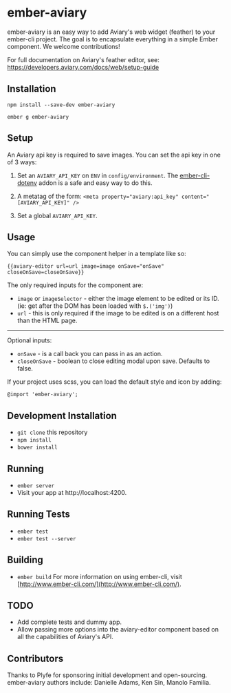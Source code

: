 # ember-aviary

ember-aviary is an easy way to add Aviary's web widget (feather) to your ember-cli project. The goal is to encapsulate everything in a simple Ember component. We welcome contributions!

For full documentation on Aviary's feather editor, see: https://developers.aviary.com/docs/web/setup-guide

## Installation

`npm install --save-dev ember-aviary`

`ember g ember-aviary`

## Setup

An Aviary api key is required to save images. You can set the api key in one of 3 ways:

1. Set an `AVIARY_API_KEY` on `ENV` in `config/environment`. The [ember-cli-dotenv](https://github.com/fivetanley/ember-cli-dotenv) addon is a safe and easy way to do this.

2. A metatag of the form: `<meta property="aviary:api_key" content="[AVIARY_API_KEY]" />`

3. Set a global `AVIARY_API_KEY`.

## Usage

You can simply use the component helper in a template like so:

```
{{aviary-editor url=url image=image onSave="onSave" closeOnSave=closeOnSave}}
```

The only required inputs for the component are:

* `image` or `imageSelector` - either the image element to be edited or its ID. (ie: get after the DOM has been loaded with `$.('img')`)
* `url` - this is only required if the image to be edited is on a different host than the HTML page.
___
Optional inputs:

* `onSave` - is a call back you can pass in as an action.
* `closeOnSave` - boolean to close editing modal upon save. Defaults to false.

If your project uses scss, you can load the default style and icon by adding:

```
@import 'ember-aviary';
```

## Development Installation

* `git clone` this repository
* `npm install`
* `bower install`

## Running

* `ember server`
* Visit your app at http://localhost:4200.

## Running Tests

* `ember test`
* `ember test --server`

## Building

* `ember build`
For more information on using ember-cli, visit [http://www.ember-cli.com/](http://www.ember-cli.com/).

## TODO

* Add complete tests and dummy app.
* Allow passing more options into the aviary-editor component based on all the capabilities of Aviary's API.

## Contributors

Thanks to Plyfe for sponsoring initial development and open-sourcing. ember-aviary authors include: Danielle Adams, Ken Sin, Manolo Familia.
